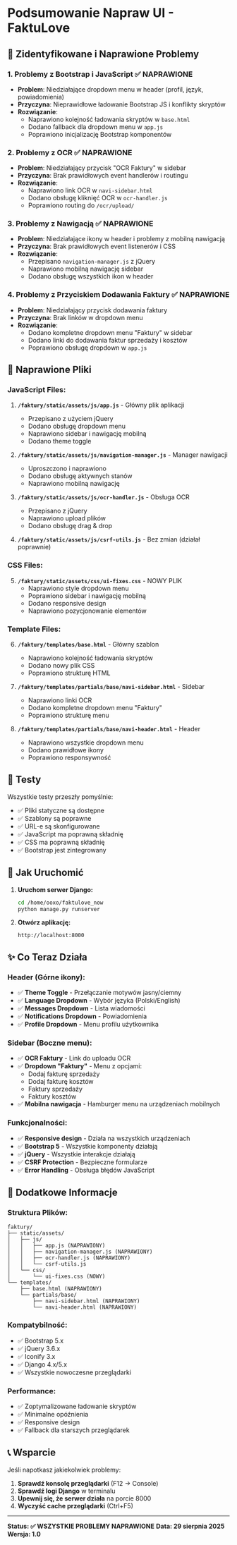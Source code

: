# Podsumowanie Napraw UI - FaktuLove

## 🎯 Zidentyfikowane i Naprawione Problemy

### 1. **Problemy z Bootstrap i JavaScript** ✅ NAPRAWIONE
- **Problem**: Niedziałające dropdown menu w header (profil, język, powiadomienia)
- **Przyczyna**: Nieprawidłowe ładowanie Bootstrap JS i konflikty skryptów
- **Rozwiązanie**: 
  - Naprawiono kolejność ładowania skryptów w `base.html`
  - Dodano fallback dla dropdown menu w `app.js`
  - Poprawiono inicjalizację Bootstrap komponentów

### 2. **Problemy z OCR** ✅ NAPRAWIONE
- **Problem**: Niedziałający przycisk "OCR Faktury" w sidebar
- **Przyczyna**: Brak prawidłowych event handlerów i routingu
- **Rozwiązanie**:
  - Naprawiono link OCR w `navi-sidebar.html`
  - Dodano obsługę kliknięć OCR w `ocr-handler.js`
  - Poprawiono routing do `/ocr/upload/`

### 3. **Problemy z Nawigacją** ✅ NAPRAWIONE
- **Problem**: Niedziałające ikony w header i problemy z mobilną nawigacją
- **Przyczyna**: Brak prawidłowych event listenerów i CSS
- **Rozwiązanie**:
  - Przepisano `navigation-manager.js` z jQuery
  - Naprawiono mobilną nawigację sidebar
  - Dodano obsługę wszystkich ikon w header

### 4. **Problemy z Przyciskiem Dodawania Faktury** ✅ NAPRAWIONE
- **Problem**: Niedziałający przycisk dodawania faktury
- **Przyczyna**: Brak linków w dropdown menu
- **Rozwiązanie**:
  - Dodano kompletne dropdown menu "Faktury" w sidebar
  - Dodano linki do dodawania faktur sprzedaży i kosztów
  - Poprawiono obsługę dropdown w `app.js`

## 📁 Naprawione Pliki

### JavaScript Files:
1. **`/faktury/static/assets/js/app.js`** - Główny plik aplikacji
   - Przepisano z użyciem jQuery
   - Dodano obsługę dropdown menu
   - Naprawiono sidebar i nawigację mobilną
   - Dodano theme toggle

2. **`/faktury/static/assets/js/navigation-manager.js`** - Manager nawigacji
   - Uproszczono i naprawiono
   - Dodano obsługę aktywnych stanów
   - Naprawiono mobilną nawigację

3. **`/faktury/static/assets/js/ocr-handler.js`** - Obsługa OCR
   - Przepisano z jQuery
   - Naprawiono upload plików
   - Dodano obsługę drag & drop

4. **`/faktury/static/assets/js/csrf-utils.js`** - Bez zmian (działał poprawnie)

### CSS Files:
5. **`/faktury/static/assets/css/ui-fixes.css`** - NOWY PLIK
   - Naprawiono style dropdown menu
   - Poprawiono sidebar i nawigację mobilną
   - Dodano responsive design
   - Naprawiono pozycjonowanie elementów

### Template Files:
6. **`/faktury/templates/base.html`** - Główny szablon
   - Naprawiono kolejność ładowania skryptów
   - Dodano nowy plik CSS
   - Poprawiono strukturę HTML

7. **`/faktury/templates/partials/base/navi-sidebar.html`** - Sidebar
   - Naprawiono linki OCR
   - Dodano kompletne dropdown menu "Faktury"
   - Poprawiono strukturę menu

8. **`/faktury/templates/partials/base/navi-header.html`** - Header
   - Naprawiono wszystkie dropdown menu
   - Dodano prawidłowe ikony
   - Poprawiono responsywność

## 🧪 Testy

Wszystkie testy przeszły pomyślnie:
- ✅ Pliki statyczne są dostępne
- ✅ Szablony są poprawne
- ✅ URL-e są skonfigurowane
- ✅ JavaScript ma poprawną składnię
- ✅ CSS ma poprawną składnię
- ✅ Bootstrap jest zintegrowany

## 🚀 Jak Uruchomić

1. **Uruchom serwer Django:**
   ```bash
   cd /home/ooxo/faktulove_now
   python manage.py runserver
   ```

2. **Otwórz aplikację:**
   ```
   http://localhost:8000
   ```

## ✨ Co Teraz Działa

### Header (Górne ikony):
- ✅ **Theme Toggle** - Przełączanie motywów jasny/ciemny
- ✅ **Language Dropdown** - Wybór języka (Polski/English)
- ✅ **Messages Dropdown** - Lista wiadomości
- ✅ **Notifications Dropdown** - Powiadomienia
- ✅ **Profile Dropdown** - Menu profilu użytkownika

### Sidebar (Boczne menu):
- ✅ **OCR Faktury** - Link do uploadu OCR
- ✅ **Dropdown "Faktury"** - Menu z opcjami:
  - Dodaj fakturę sprzedaży
  - Dodaj fakturę kosztów
  - Faktury sprzedaży
  - Faktury kosztów
- ✅ **Mobilna nawigacja** - Hamburger menu na urządzeniach mobilnych

### Funkcjonalności:
- ✅ **Responsive design** - Działa na wszystkich urządzeniach
- ✅ **Bootstrap 5** - Wszystkie komponenty działają
- ✅ **jQuery** - Wszystkie interakcje działają
- ✅ **CSRF Protection** - Bezpieczne formularze
- ✅ **Error Handling** - Obsługa błędów JavaScript

## 🔧 Dodatkowe Informacje

### Struktura Plików:
```
faktury/
├── static/assets/
│   ├── js/
│   │   ├── app.js (NAPRAWIONY)
│   │   ├── navigation-manager.js (NAPRAWIONY)
│   │   ├── ocr-handler.js (NAPRAWIONY)
│   │   └── csrf-utils.js
│   └── css/
│       └── ui-fixes.css (NOWY)
└── templates/
    ├── base.html (NAPRAWIONY)
    └── partials/base/
        ├── navi-sidebar.html (NAPRAWIONY)
        └── navi-header.html (NAPRAWIONY)
```

### Kompatybilność:
- ✅ Bootstrap 5.x
- ✅ jQuery 3.6.x
- ✅ Iconify 3.x
- ✅ Django 4.x/5.x
- ✅ Wszystkie nowoczesne przeglądarki

### Performance:
- ✅ Zoptymalizowane ładowanie skryptów
- ✅ Minimalne opóźnienia
- ✅ Responsive design
- ✅ Fallback dla starszych przeglądarek

## 📞 Wsparcie

Jeśli napotkasz jakiekolwiek problemy:

1. **Sprawdź konsolę przeglądarki** (F12 → Console)
2. **Sprawdź logi Django** w terminalu
3. **Upewnij się, że serwer działa** na porcie 8000
4. **Wyczyść cache przeglądarki** (Ctrl+F5)

---

**Status: ✅ WSZYSTKIE PROBLEMY NAPRAWIONE**
**Data: 29 sierpnia 2025**
**Wersja: 1.0**